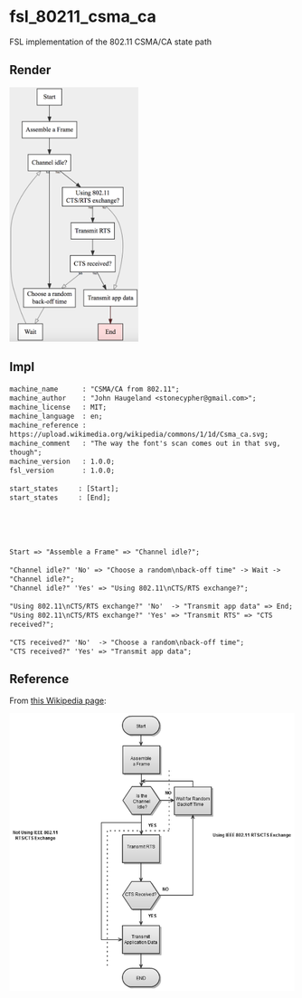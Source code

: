 # fsl_80211_csma_ca
FSL implementation of the 802.11 CSMA/CA state path

## Render
<img src="./csma_ca.png" height="450"/>

## Impl
```fsl
machine_name      : "CSMA/CA from 802.11";
machine_author    : "John Haugeland <stonecypher@gmail.com>";
machine_license   : MIT;
machine_language  : en;
machine_reference : https://upload.wikimedia.org/wikipedia/commons/1/1d/Csma_ca.svg;
machine_comment   : "The way the font's scan comes out in that svg, though";
machine_version   : 1.0.0;
fsl_version       : 1.0.0;

start_states     : [Start];
start_states     : [End];





Start => "Assemble a Frame" => "Channel idle?";

"Channel idle?" 'No' => "Choose a random\nback-off time" -> Wait -> "Channel idle?";
"Channel idle?" 'Yes' => "Using 802.11\nCTS/RTS exchange?";

"Using 802.11\nCTS/RTS exchange?" 'No'  -> "Transmit app data" => End;
"Using 802.11\nCTS/RTS exchange?" 'Yes' => "Transmit RTS" => "CTS received?";

"CTS received?" 'No'  -> "Choose a random\nback-off time";
"CTS received?" 'Yes' => "Transmit app data";
```

## Reference
From [this Wikipedia page](https://commons.wikimedia.org/wiki/File:Csmaca_algorithm.png):

![](./original.png)